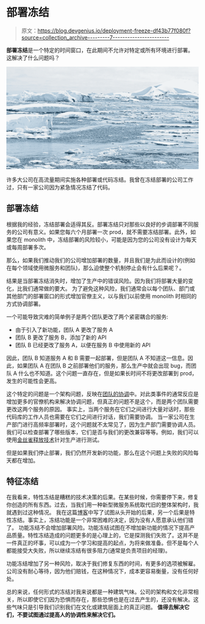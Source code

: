 # 部署冻结

> 原文：<https://blog.devgenius.io/deployment-freeze-df43b77f080f?source=collection_archive---------7----------------------->

**部署冻结**是一个特定的时间窗口，在此期间不允许对特定或所有环境进行部署。
这解决了什么问题吗？

![](img/1a222b2b8ff1015db168471ffb716c6a.png)

许多大公司在高流量期间实施各种部署或代码冻结。我曾在冻结部署的公司工作过，只有一家公司因为紧急情况冻结了代码。

## 部署冻结

根据我的经验，冻结部署会适得其反。部署冻结只对那些以良好的步调部署不同服务的公司有意义。如果您每六个月部署一次 prod，就不需要冻结部署。此外，如果您在 monolith 中，冻结部署的风险较小，可能是因为您的公司没有设计为每天或每周部署多次。

那么，如果我们推动我们的公司增加部署的数量，并且我们是为此而设计的(例如在每个领域使用微服务和团队)，那么迫使整个机制停止会有什么后果呢？。

结果是当部署冻结消失时，增加了生产中的错误风险。因为我们将部署大量的变化，比我们通常做的要大。
为了避免这种风险，我们通常会以每个团队、部门或其他部门的部署窗口的形式增加官僚主义，以与我们以前使用 monolith 时相同的方式协调部署。

一个可能导致灾难的简单例子是两个团队更改了两个紧密耦合的服务:

*   由于引入了新功能，团队 A 更改了服务 A
*   团队 B 更改了服务 B，添加了新的 API
*   团队 B 已经更改了服务 A，以便在服务 B 中使用新的 API

因此，团队 B 知道服务 A 和 B 需要一起部署，但是团队 A 不知道这一信息。因此，如果团队 A 在团队 B 之前部署他们的服务，那么生产中就会出现 bug，而团队 A 什么也不知道。这个问题一直存在，但是如果长时间不将更改部署到 prod，发生的可能性会更高。

这个特定的问题是一个架构问题，反映在[团队的协调](/its-the-coordination-stupid-f3581bbf25cd?sk=644c395aad2747e8409c2f81d5917897)中。对此类事件的通常反应是增加更多的官僚机构来解决协调问题，但真正的问题不是这个，而是两个团队需要更改这两个服务的原因。
事实上，当两个服务在它们之间进行大量对话时，那些代码库的工作人员也需要在它们之间进行对话，我们需要协调。
当一家公司在生产部门进行高频率部署时，这个问题就不太常见了，因为生产部门需要协调人员。我们可以检查部署了哪些版本，它们是否与我们的更改兼容等等。例如，我们可以使用[金丝雀释放技术](https://martinfowler.com/bliki/CanaryRelease.html)针对生产进行测试。

但是如果我们停止部署，我们仍然开发新的功能，那么在这个问题上失败的风险每天都在增加。

## 特征冻结

在我看来，特性冻结是糟糕的技术决策的后果。在某些时候，你需要停下来，修复你创造的所有东西。过去，当我们用一种新型微服务系统取代旧的整体架构时，我就遇到过这种情况。
我在这篇[博客](/start-from-scratch-again-5c5ec9f6f066?sk=bffb88bf58209bd6d661d5352bc55fea)中写了试图从头开始的后果，另一个后果是特性冻结。事实上，冻结功能是一个非常困难的决定，因为没有人愿意承认他们错了。
功能冻结不会增加部署风险。功能冻结试图在不增加新功能的情况下提高产品质量。特性冻结造成的问题更多的是心理上的，它是探测我们失败了。这并不是一件真正的坏事，可以成为一个学习和提高的起点，为将来做准备。但不是每个人都能接受大失败，所以继续冻结有很多阻力(通常是负责项目的经理)。

功能冻结增加了另一种风险，取决于我们修复东西的时间，有更多的选项被解雇。公司没有耐心等待，因为他们赔钱，在这种情况下，成本更容易衡量，没有任何好处。

总的来说，任何形式的冻结对我来说都是一种建筑气味。公司的架构和文化非常相关，所以即使它们因为恐惧而存在，那些恐惧也是在过去产生的，还没有解决。这些气味只是引导我们识别我们在文化或建筑层面上的真正问题。
**值得去解决它们，不要试图通过提高人的协调性来解决它们。**